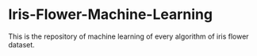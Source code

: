 # Iris-Flower-Machine-Learning
This is the repository of machine learning of every algorithm of iris flower dataset.
